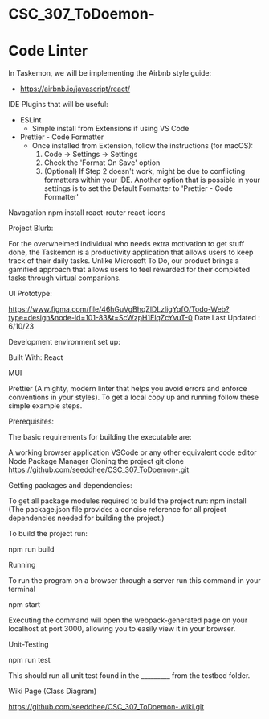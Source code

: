 # CSC_307_ToDoemon-

# Code Linter

In Taskemon, we will be implementing the Airbnb style guide:

- https://airbnb.io/javascript/react/

IDE Plugins that will be useful:

- ESLint
  - Simple install from Extensions if using VS Code
- Prettier - Code Formatter
  - Once installed from Extension, follow the instructions (for macOS):
    1. Code -> Settings -> Settings
    2. Check the 'Format On Save' option
    3. (Optional) If Step 2 doesn't work, might be due
       to conflicting formatters within your IDE. Another option
       that is possible in your settings is to set the Default
       Formatter to 'Prettier - Code Formatter'

Navagation
npm install react-router react-icons

Project Blurb:

For the overwhelmed individual who needs extra motivation to get stuff done, the Taskemon is a productivity application that allows users to keep track of their daily tasks. Unlike Microsoft To Do, our product brings a gamified approach that allows users to feel rewarded for their completed tasks through virtual companions. 

UI Prototype:

https://www.figma.com/file/46hGuVgBhqZlDLzligYqfO/Todo-Web?type=design&node-id=101-83&t=ScWzpH1ElqZcYvuT-0
Date Last Updated : 6/10/23

Development environment set up:

Built With:
React 

MUI

Prettier (A mighty, modern linter that helps you avoid errors and enforce conventions in your styles).
To get a local copy up and running follow these simple example steps.

Prerequisites:

The basic requirements for building the executable are:

A working browser application 
VSCode or any other equivalent code editor
Node Package Manager 
Cloning the project
git clone https://github.com/seeddhee/CSC_307_ToDoemon-.git <Your-Build-Directory>

  
Getting packages and dependencies:
  
To get all package modules required to build the project run:
npm install (The package.json file provides a concise reference for all project dependencies needed for building the project.)


To build the project run:
  
npm run build

Running
  
To run the program on a browser through a server run this command in your terminal

npm start
  
Executing the command will open the webpack-generated page on your localhost at port 3000, allowing you to easily view it in your browser.
  
Unit-Testing
  
npm run test
  
This should run all unit test found in the _________ from the testbed folder.

Wiki Page (Class Diagram)
  
https://github.com/seeddhee/CSC_307_ToDoemon-.wiki.git
